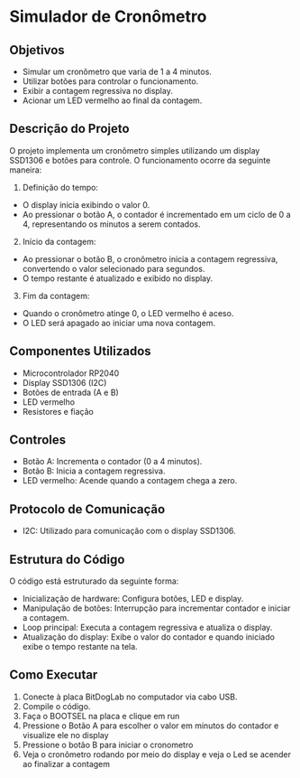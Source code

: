 # Simulador de Cronômetro

## Objetivos

- Simular um cronômetro que varia de 1 a 4 minutos.
- Utilizar botões para controlar o funcionamento.
- Exibir a contagem regressiva no display.
- Acionar um LED vermelho ao final da contagem.

## Descrição do Projeto

O projeto implementa um cronômetro simples utilizando um display SSD1306 e botões para controle. O funcionamento ocorre da seguinte maneira:

1. Definição do tempo:

- O display inicia exibindo o valor 0.
- Ao pressionar o botão A, o contador é incrementado em um ciclo de 0 a 4, representando os minutos a serem contados.

2. Início da contagem:

- Ao pressionar o botão B, o cronômetro inicia a contagem regressiva, convertendo o valor selecionado para segundos.
- O tempo restante é atualizado e exibido no display.
  
3. Fim da contagem:

- Quando o cronômetro atinge 0, o LED vermelho é aceso.
- O LED será apagado ao iniciar uma nova contagem.

## Componentes Utilizados

- Microcontrolador RP2040
- Display SSD1306 (I2C)
- Botões de entrada (A e B)
- LED vermelho
- Resistores e fiação

## Controles

- Botão A: Incrementa o contador (0 a 4 minutos).
- Botão B: Inicia a contagem regressiva.
- LED vermelho: Acende quando a contagem chega a zero.

## Protocolo de Comunicação

- I2C: Utilizado para comunicação com o display SSD1306.

## Estrutura do Código

O código está estruturado da seguinte forma:

- Inicialização de hardware: Configura botões, LED e display.
- Manipulação de botões: Interrupção para incrementar contador e iniciar a contagem.
- Loop principal: Executa a contagem regressiva e atualiza o display.
- Atualização do display: Exibe o valor do contador e quando iniciado exibe o tempo restante na tela.

## Como Executar

1. Conecte à placa BitDogLab no computador via cabo USB.
2. Compile o código.
3. Faça o BOOTSEL na placa e clique em run
4. Pressione o Botão A para escolher o valor em minutos do contador e visualize ele no display
5. Pressione o botão B para iniciar o cronometro
6. Veja o cronômetro rodando por meio do display e veja o Led se acender ao finalizar a contagem
